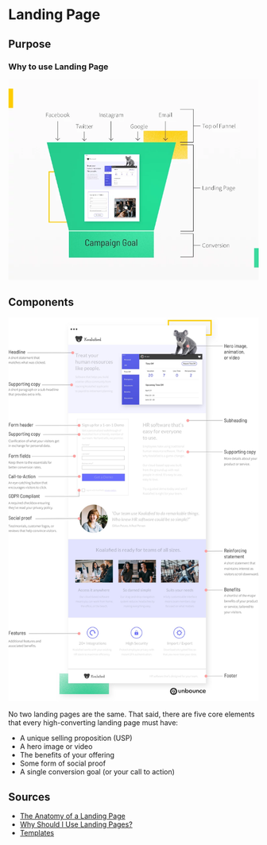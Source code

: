 # Landing Page
## Purpose

### Why to use Landing Page

![landing-page-why-to-use.png](landing-page-why-to-use.png)

## Components

![lnding-page-anatomy.png](lnding-page-anatomy.png)

No two landing pages are the same. That said, there are five core elements that every high-converting landing page must have:

* A unique selling proposition (USP)
* A hero image or video
* The benefits of your offering
* Some form of social proof
* A single conversion goal (or your call to action)

## Sources
* [The Anatomy of a Landing Page](https://unbounce.com/landing-page-articles/the-anatomy-of-a-landing-page/)
* [Why Should I Use Landing Pages?](https://unbounce.com/landing-page-articles/why-should-i-use-landing-pages/)
* [Templates](https://unbounce.com/landing-page-templates/landing-pages/)
